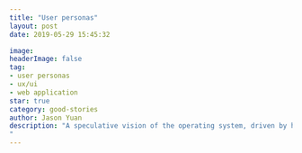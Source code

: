 ```yaml
---
title: "User personas"
layout: post
date: 2019-05-29 15:45:32

image: 
headerImage: false
tag:
- user personas
- ux/ui
- web application
star: true
category: good-stories
author: Jason Yuan
description: "A speculative vision of the operating system, driven by humane design principles.
"
---
```

